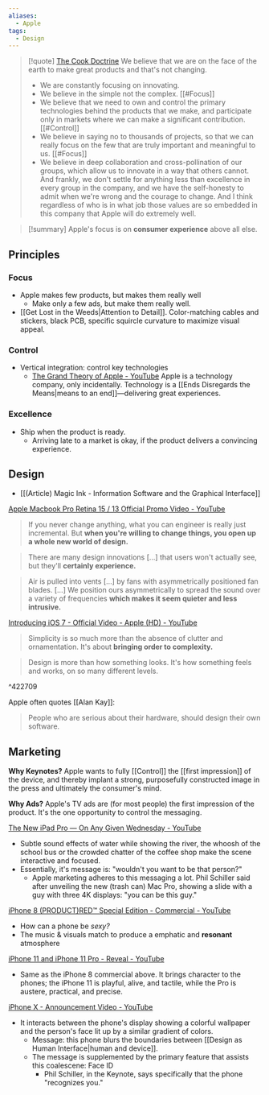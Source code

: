 ```yaml
---
aliases:
  - Apple
tags:
  - Design
---
```


> [!quote] [The Cook Doctrine](x-devonthink-item://6781108A-90AE-427F-AD92-843515A91C81)
> We believe that we are on the face of the earth to make great products and that's not changing.
> - We are constantly focusing on innovating.
> - We believe in the simple not the complex. [[#Focus]]
> - We believe that we need to own and control the primary technologies behind the products that we make, and participate only in markets where we can make a significant contribution. [[#Control]]
> - We believe in saying no to thousands of projects, so that we can really focus on the few that are truly important and meaningful to us. [[#Focus]]
> - We believe in deep collaboration and cross-pollination of our groups, which allow us to innovate in a way that others cannot.
> And frankly, we don't settle for anything less than excellence in every group in the company, and we have the self-honesty to admit when we're wrong and the courage to change. And I think regardless of who is in what job those values are so embedded in this company that Apple will do extremely well.

> [!summary]
Apple's focus is on **consumer experience** above all else.

## Principles

### Focus
- Apple makes few products, but makes them really well
	- Make only a few ads, but make them really well.
- [[Get Lost in the Weeds|Attention to Detail]]. Color-matching cables and stickers, black PCB, specific squircle curvature to maximize visual appeal.

### Control
- Vertical integration: control key technologies
	- [The Grand Theory of Apple - YouTube](https://www.youtube.com/watch?v=zO0b-l-u7Yk)
	  Apple is a technology company, only incidentally. Technology is a [[Ends Disregards the Means|means to an end]]—delivering great experiences.
### Excellence
- Ship when the product is ready.
	- Arriving late to a market is okay, if the product delivers a convincing experience.

## Design

- [[(Article) Magic Ink - Information Software and the Graphical Interface]]

[Apple Macbook Pro Retina 15 / 13 Official Promo Video - YouTube](https://www.youtube.com/watch?v=6kYxnMUOczg)

> If you never change anything, what you can engineer is really just incremental. But **when you're willing to change things, you open up a whole new world of design.**

> There are many design innovations \[…] that users won't actually see, but they'll **certainly experience.**

> Air is pulled into vents \[…] by fans with asymmetrically positioned fan blades. \[…] We position ours asymmetrically to spread the sound over a variety of frequencies **which makes it seem quieter and less intrusive.**

[Introducing iOS 7 - Official Video - Apple (HD) - YouTube](https://youtu.be/4xzLr7xSr-g)

> Simplicity is so much more than the absence of clutter and ornamentation. It's about **bringing order to complexity.**

> Design is more than how something looks. It's how something feels and works, on so many different levels.

^422709

Apple often quotes [[Alan Kay]]:

> People who are serious about their hardware, should design their own software.

## Marketing

**Why Keynotes?** Apple wants to fully [[Control]] the [[first impression]] of the device, and thereby implant a strong, purposefully constructed image in the press and ultimately the consumer's mind.

**Why Ads?** Apple's TV ads are (for most people) the first impression of the product. It's the one opportunity to control the messaging.

[The New iPad Pro — On Any Given Wednesday - YouTube](https://youtu.be/hh1X5Y9TgNk)

- Subtle sound effects of water while showing the river, the whoosh of the school bus or the crowded chatter of the coffee shop make the scene interactive and focused.
- Essentially, it's message is: "wouldn't you want to be that person?"
	- Apple marketing adheres to this messaging a lot. Phil Schiller said after unveiling the new (trash can) Mac Pro, showing a slide with a guy with three 4K displays: "you can be this guy."

[iPhone 8 (PRODUCT)RED™ Special Edition - Commercial - YouTube](https://youtu.be/V95pPeDX2Zw)

- How can a phone be _sexy?_
- The music & visuals match to produce a emphatic and **resonant** atmosphere

[iPhone 11 and iPhone 11 Pro - Reveal - YouTube](https://youtu.be/aj-h-jxK7Bs)

- Same as the iPhone 8 commercial above. It brings character to the phones; the iPhone 11 is playful, alive, and tactile, while the Pro is austere, practical, and precise.

[iPhone X - Announcement Video - YouTube](https://youtu.be/Y8Vf-rurOEI)

- It interacts between the phone's display showing a colorful wallpaper and the person's face lit up by a similar gradient of colors.
	- Message: this phone blurs the boundaries between [[Design as Human Interface|human and device]].
	- The message is supplemented by the primary feature that assists this coalescene: Face ID
		- Phil Schiller, in the Keynote, says specifically that the phone "recognizes you."
